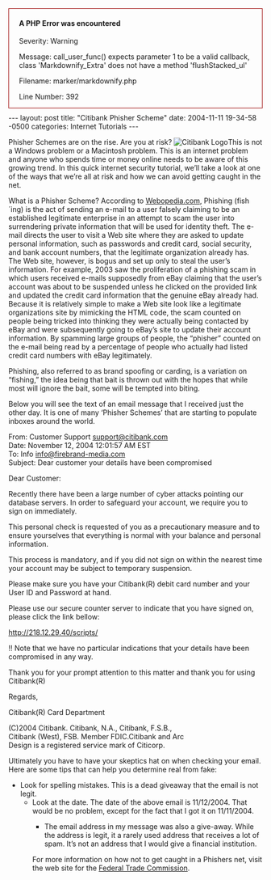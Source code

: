 <div style="border:1px solid #990000;padding-left:20px;margin:0 0 10px 0;">

<h4>A PHP Error was encountered</h4>

<p>Severity: Warning</p>
<p>Message:  call_user_func() expects parameter 1 to be a valid callback, class 'Markdownify_Extra' does not have a method 'flushStacked_ul'</p>
<p>Filename: marker/markdownify.php</p>
<p>Line Number: 392</p>

</div>---
layout: post
title:  "Citibank Phisher Scheme"
date:   2004-11-11 19-34-58 -0500
categories: Internet Tutorials
---

Phisher Schemes are on the rise. Are you at risk? ![Citibank Logo][1]This is not a Windows problem or a Macintosh problem. This is an internet problem and anyone who spends time or money online needs to be aware of this growing trend. In this quick internet security tutorial, we’ll take a look at one of the ways that we’re all at risk and how we can avoid getting caught in the net.

What is a Phisher Scheme? According to [Webopedia.com][2], Phishing (fish´ing) is the act of sending an e-mail to a user falsely claiming to be an established legitimate enterprise in an attempt to scam the user into surrendering private information that will be used for identity theft. The e-mail directs the user to visit a Web site where they are asked to update personal information, such as passwords and credit card, social security, and bank account numbers, that the legitimate organization already has. The Web site, however, is bogus and set up only to steal the user’s information. For example, 2003 saw the proliferation of a phishing scam in which users received e-mails supposedly from eBay claiming that the user’s account was about to be suspended unless he clicked on the provided link and updated the credit card information that the genuine eBay already had. Because it is relatively simple to make a Web site look like a legitimate organizations site by mimicking the HTML code, the scam counted on people being tricked into thinking they were actually being contacted by eBay and were subsequently going to eBay’s site to update their account information. By spamming large groups of people, the “phisher” counted on the e-mail being read by a percentage of people who actually had listed credit card numbers with eBay legitimately.  
  
Phishing, also referred to as brand spoofing or carding, is a variation on “fishing,” the idea being that bait is thrown out with the hopes that while most will ignore the bait, some will be tempted into biting.

Below you will see the text of an email message that I received just the other day. It is one of many ‘Phisher Schemes’ that are starting to populate inboxes around the world.

From: Customer Support <support@citibank.com>  
Date: November 12, 2004 12:01:57 AM EST  
To: Info <info@firebrand-media.com>  
Subject: Dear customer your details have been compromised  
  
  
Dear Customer:  
  
Recently there have been a large number of cyber attacks pointing our database servers. In order to safeguard your account, we require you to sign on immediately.  
  
This personal check is requested of you as a precautionary measure and to ensure yourselves that everything is normal with your balance and personal information.  
  
This process is mandatory, and if you did not sign on within the nearest time your account may be subject to temporary suspension.  
  
Please make sure you have your Citibank(R) debit card number and your User ID and Password at hand.  
  
Please use our secure counter server to indicate that you have signed on, please click the link bellow:  
  
http://218.12.29.40/scripts/  
  
!! Note that we have no particular indications that your details have been compromised in any way.  
  
Thank you for your prompt attention to this matter and thank you for using Citibank(R)  
  
Regards,  
  
Citibank(R) Card Department  
  
(C)2004 Citibank. Citibank, N.A., Citibank, F.S.B.,  
Citibank (West), FSB. Member FDIC.Citibank and Arc  
Design is a registered service mark of Citicorp.  


Ultimately you have to have your skeptics hat on when checking your email. Here are some tips that can help you determine real from fake:

*   Look for spelling mistakes. This is a dead giveaway that the email is not legit. 
    *   Look at the date. The date of the above email is 11/12/2004. That would be no problem, except for the fact that I got it on 11/11/2004. 
        *   The email address in my message was also a give-away. While the address is legit, it a rarely used address that receives a lot of spam. It’s not an address that I would give a financial institution. </ul>
            For more information on how not to get caught in a Phishers net, visit the web site for the [Federal Trade Commission][3].
            
             

 [1]: http://www.gbradhopkins.com/images/internet/phishing/citi.gif
 [2]: http://www.webopedia.com/TERM/p/phishing.html
 [3]: http://www.ftc.gov/bcp/conline/pubs/alerts/phishingalrt.htm

